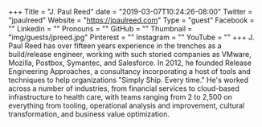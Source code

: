 +++
Title = "J. Paul Reed"
date = "2019-03-07T10:24:26-08:00"
Twitter = "jpaulreed"
Website = "https://jpaulreed.com"
Type = "guest"
Facebook = ""
Linkedin = ""
Pronouns = ""
GitHub = ""
Thumbnail = "img/guests/jpreed.jpg"
Pinterest = ""
Instagram = ""
YouTube = ""
+++
J. Paul Reed has over fifteen years experience in the trenches as a build/release engineer, working with such storied companies as VMware, Mozilla, Postbox, Symantec, and Salesforce.
In 2012, he founded Release Engineering Approaches, a consultancy incorporating a host of tools and techniques to help organizations "Simply Ship. Every time." He's worked across a number of industries, from financial services to cloud-based infrastructure to health care, with teams ranging from 2 to 2,500 on everything from tooling, operational analysis and improvement, cultural transformation, and business value optimization.
